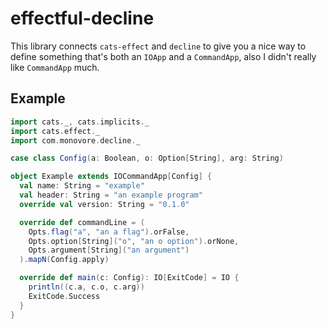 # effectful-decline

This library connects `cats-effect` and `decline` to give you a nice way to define something that's both an `IOApp` and a `CommandApp`, also I didn't really like `CommandApp` much.

## Example

```scala
import cats._, cats.implicits._
import cats.effect._
import com.monovore.decline._

case class Config(a: Boolean, o: Option[String], arg: String)

object Example extends IOCommandApp[Config] {
  val name: String = "example"
  val header: String = "an example program"
  override val version: String = "0.1.0"

  override def commandLine = (
    Opts.flag("a", "an a flag").orFalse,
    Opts.option[String]("o", "an o option").orNone,
    Opts.argument[String]("an argument")
  ).mapN(Config.apply)

  override def main(c: Config): IO[ExitCode] = IO {
    println((c.a, c.o, c.arg))
    ExitCode.Success
  }
}
```
